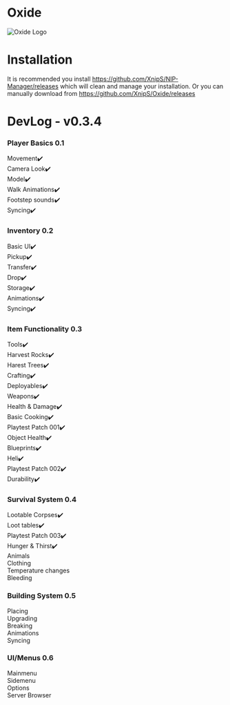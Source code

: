 # Oxide

![Oxide Logo](https://drive.google.com/uc?export=view&id=1AveHQy8IlCIktX_c_tb2MK2D6PS0oUUv)

# Installation
It is recommended you install https://github.com/XnipS/NIP-Manager/releases which will clean and manage your installation. Or you can manually download from https://github.com/XnipS/Oxide/releases

# DevLog - v0.3.4

### Player Basics 0.1

Movement✔️\
Camera Look✔️\
Model✔️\
Walk Animations✔️\
Footstep sounds✔️\
Syncing✔️

### Inventory 0.2

Basic UI✔️\
Pickup✔️\
Transfer✔️\
Drop✔️\
Storage✔️\
Animations✔️\
Syncing✔️

### Item Functionality 0.3

Tools✔️\
Harvest Rocks✔️\
Harest Trees✔️\
Crafting✔️\
Deployables✔️\
Weapons✔️\
Health & Damage✔️\
Basic Cooking✔️\
Playtest Patch 001✔️\
Object Health✔️\
Blueprints✔️\
Heli✔️\
Playtest Patch 002✔️\
Durability✔️

### Survival System 0.4

Lootable Corpses✔️\
Loot tables✔️\
Playtest Patch 003✔️\
Hunger & Thirst✔️\
Animals\
Clothing\
Temperature changes\
Bleeding

### Building System 0.5

Placing\
Upgrading\
Breaking\
Animations\
Syncing

### UI/Menus 0.6

Mainmenu\
Sidemenu\
Options\
Server Browser
